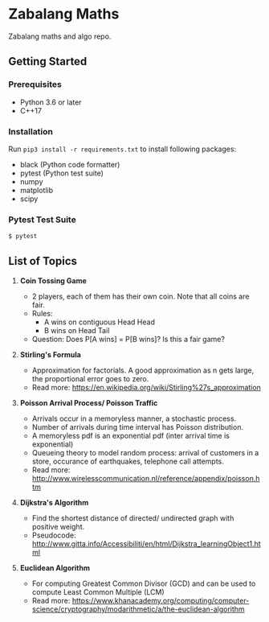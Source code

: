 # Zabalang Maths
Zabalang maths and algo repo.

## Getting Started
### Prerequisites
- Python 3.6 or later
- C++17

### Installation
Run ```pip3 install -r requirements.txt``` to install following packages:
- black (Python code formatter)
- pytest (Python test suite)
- numpy
- matplotlib
- scipy

### Pytest Test Suite
```bash
$ pytest
```
## List of Topics
1. **Coin Tossing Game** 
    - 2 players, each of them has their own coin. Note that all coins are fair.
    - Rules:
        - A wins on contiguous Head Head
        - B wins on Head Tail
    - Question: Does P[A wins] = P[B wins]? Is this a fair game?

2. **Stirling's Formula**
    - Approximation for factorials. A good approximation as n gets large, the proportional error goes to zero. 
    - Read more: https://en.wikipedia.org/wiki/Stirling%27s_approximation

3. **Poisson Arrival Process/ Poisson Traffic**
    - Arrivals occur in a memoryless manner, a stochastic process. 
    - Number of arrivals during time interval has Poisson distribution.
    - A memoryless pdf is an exponential pdf (inter arrival time is exponential)
    - Queueing theory to model random process: arrival of customers in a store, occurance of earthquakes, telephone call attempts.
    - Read more: http://www.wirelesscommunication.nl/reference/appendix/poisson.htm 

4. **Dijkstra's Algorithm**
    - Find the shortest distance of directed/ undirected graph with positive weight.
    - Pseudocode: http://www.gitta.info/Accessibiliti/en/html/Dijkstra_learningObject1.html 

5. **Euclidean Algorithm**
    - For computing Greatest Common Divisor (GCD) and can be used to compute Least Common Multiple (LCM)
    - Read more: https://www.khanacademy.org/computing/computer-science/cryptography/modarithmetic/a/the-euclidean-algorithm 